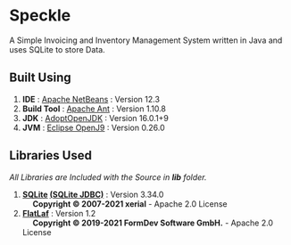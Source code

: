 # Speckle

A Simple Invoicing and Inventory Management System written in Java and uses SQLite to store Data.

## Built Using

1. **IDE** : [Apache NetBeans](https://netbeans.apache.org/) : Version 12.3
2. **Build Tool** : [Apache Ant](https://ant.apache.org/) : Version 1.10.8
3. **JDK** : [AdoptOpenJDK](https://adoptopenjdk.net/) : Version 16.0.1+9
4. **JVM** : [Eclipse OpenJ9](https://www.eclipse.org/openj9/) : Version 0.26.0

## Libraries Used

*All Libraries are Included with the Source in __lib__ folder.*

1. **[SQLite](https://www.sqlite.org/) [(SQLite JDBC)](https://github.com/xerial/sqlite-jdbc)** : Version 3.34.0  
   &emsp; **Copyright &copy; 2007-2021 xerial** - Apache 2.0 License
2. **[FlatLaf](https://www.formdev.com/flatlaf/)** : Version 1.2  
   &emsp; **Copyright &copy; 2019-2021 FormDev Software GmbH.** - Apache 2.0 License
